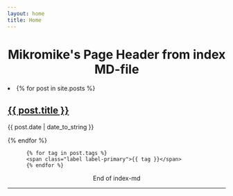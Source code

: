```yaml
---
layout: home
title: Home
---
```

<div style="margin-left:1px">
  <div class="w3-container w3-white">
    <h1 class="w3-text-black"><center>Mikromike's Page Header from index MD-file </center></h1>
<div class="post">
  <li>
    {% for post in site.posts %}
      <a href="{{ post.url }}"> <h2>{{ post.title }}</h2> </a>
        <p>{{ post.date | date_to_string }}</p>
    {% endfor %}
  </li>


          {% for tag in post.tags %}
          <span class="label label-primary">{{ tag }}</span>
          {% endfor %}

</div>
    <center> End of index-md </center>
<hr>   
</div>

